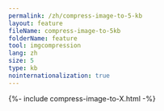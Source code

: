 ```yaml
---
permalink: /zh/compress-image-to-5-kb
layout: feature
fileName: compress-image-to-5kb
folderName: feature
tool: imgcompression
lang: zh
size: 5
type: kb
nointernationalization: true
---
```

{%- include compress-image-to-X.html -%}       
